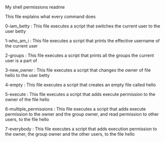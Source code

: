My shell permissions readme

This file explains what every command does

0-iam_betty :
This file executes a script that switches the current user to the user betty

1-who_am_i :
This file executes a script that prints the effective username of the current user

2-groups :
This file executes a script that prints all the groups the current user is a part of

3-new_owner :
This file executes a script that changes the owner of file hello to the user betty

4-empty :
This file executes a script that creates an empty file called hello

5-execute :
This file executes a script that adds execute permission to the owner of the file hello

6-multiple_permissions :
This file executes  a script that adds execute permission to the owner and the group owner, and read permission to other users, to the file hello

7-everybody :
This file executes a script that adds execution permission to the owner, the group owner and the other users, to the file hello